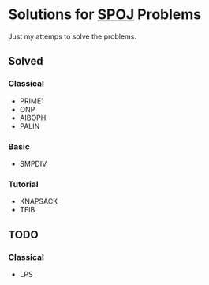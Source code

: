 # Solutions for [SPOJ](www.spoj.com) Problems

Just my attemps to solve the problems.

## Solved

### Classical

- PRIME1
- ONP
- AIBOPH
- PALIN

### Basic

- SMPDIV

### Tutorial 

- KNAPSACK
- TFIB


## TODO

### Classical
- LPS
